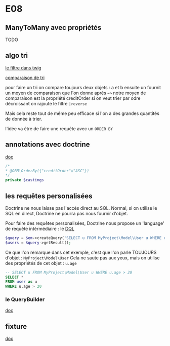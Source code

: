# E08

## ManyToMany avec propriétés

TODO

## algo tri

[le filtre dans twig](https://twig.symfony.com/doc/3.x/filters/sort.html)

[comparaison de tri](https://www.youtube.com/watch?v=BeoCbJPuvSE)

pour faire un tri on compare toujours deux objets : a et b
ensuite un fournit un moyen de comparaison que l'on donne après `=>`
notre moyen de comparaison est la propriété creditOrder
si on veut trier par odre décroissant on rajoute le filtre `|reverse`

Mais cela reste tout de même peu efficace si l'on a des grandes quantités de donnée à trier.

l'idée va être de faire une requête avec un `ORDER BY`

## annotations avec doctrine

[doc](https://www.doctrine-project.org/projects/doctrine-orm/en/2.10/reference/annotations-reference.html#orderby)

```php
/*
* @ORM\OrderBy({"creditOrder"="ASC"})
*/
private $castings
```

## les requêtes personalisées

Doctrine ne nous laisse pas l'accès direct au SQL.
Normal, si on utilise le SQL en direct, Doctrine ne pourra pas nous fournir d'objet.

Pour faire des requêtes personalisées, Doctrine nous propose un 'language' de requête intérmédiaire : le [DQL](https://www.doctrine-project.org/projects/doctrine-orm/en/2.13/reference/dql-doctrine-query-language.html)

```php
$query = $em->createQuery('SELECT u FROM MyProject\Model\User u WHERE u.age > 20');
$users = $query->getResult();
```

Ce que l'on remarque dans cet exemple, c'est que l'on parle TOUJOURS d'objet : `MyProject\Model\User`
Cela ne saute pas aux yeux, mais on utilise des propriétés de cet objet : `u.age`

```sql
-- SELECT u FROM MyProject\Model\User u WHERE u.age > 20
SELECT *
FROM user as u
WHERE u.age > 20
```

### le QueryBuilder

[doc](https://www.doctrine-project.org/projects/doctrine-orm/en/2.13/reference/query-builder.html#working-with-querybuilder)

## fixture

[doc](https://symfony.com/bundles/DoctrineFixturesBundle/current/index.html)

```bash

```
